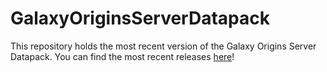 # GalaxyOriginsServerDatapack
This repository holds the most recent version of the Galaxy Origins Server Datapack.
You can find the most recent releases [here](https://github.com/SeaswimmerTheFsh/GalaxyOriginsServerDatapack/releases)!
